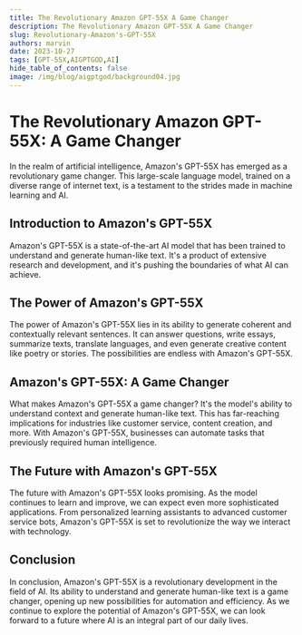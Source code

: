 ```yaml
---
title: The Revolutionary Amazon GPT-55X A Game Changer
description: The Revolutionary Amazon GPT-55X A Game Changer
slug: Revolutionary-Amazon's-GPT-55X
authors: marvin
date: 2023-10-27
tags: [GPT-55X,AIGPTGOD,AI]
hide_table_of_contents: false
image: /img/blog/aigptgod/background04.jpg
---
```



# The Revolutionary Amazon GPT-55X: A Game Changer

In the realm of artificial intelligence, Amazon's GPT-55X has emerged as a revolutionary game changer. This large-scale language model, trained on a diverse range of internet text, is a testament to the strides made in machine learning and AI.

## Introduction to Amazon's GPT-55X

Amazon's GPT-55X is a state-of-the-art AI model that has been trained to understand and generate human-like text. It's a product of extensive research and development, and it's pushing the boundaries of what AI can achieve.

## The Power of Amazon's GPT-55X

The power of Amazon's GPT-55X lies in its ability to generate coherent and contextually relevant sentences. It can answer questions, write essays, summarize texts, translate languages, and even generate creative content like poetry or stories. The possibilities are endless with Amazon's GPT-55X.

## Amazon's GPT-55X: A Game Changer

What makes Amazon's GPT-55X a game changer? It's the model's ability to understand context and generate human-like text. This has far-reaching implications for industries like customer service, content creation, and more. With Amazon's GPT-55X, businesses can automate tasks that previously required human intelligence.

## The Future with Amazon's GPT-55X

The future with Amazon's GPT-55X looks promising. As the model continues to learn and improve, we can expect even more sophisticated applications. From personalized learning assistants to advanced customer service bots, Amazon's GPT-55X is set to revolutionize the way we interact with technology.

## Conclusion

In conclusion, Amazon's GPT-55X is a revolutionary development in the field of AI. Its ability to understand and generate human-like text is a game changer, opening up new possibilities for automation and efficiency. As we continue to explore the potential of Amazon's GPT-55X, we can look forward to a future where AI is an integral part of our daily lives.